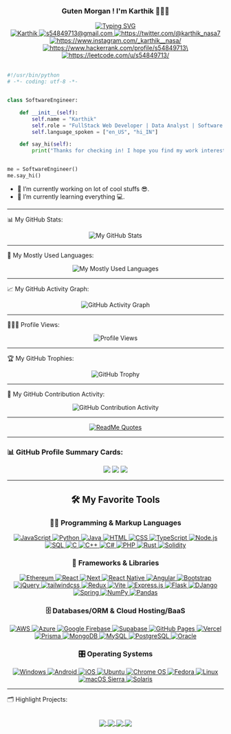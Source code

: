 <!--
const thanks = (to) => {
    https://github.com/Ileriayo/markdown-badges
    https://github.com/DenverCoder1/readme-typing-svg
    https://github.com/anuraghazra/github-readme-stats
    https://github.com/ashutosh00710/github-readme-activity-graph
    https://github.com/abhisheknaiidu/awesome-github-profile-readme
    https://github.com/DenverCoder1/DenverCoder1/blob/main/README.md
}
-->

<div align='center'>
    <h3 align="center">Guten Morgan ! I'm Karthik 🧑🏽‍💻</h3>
    <a href="https://git.io/typing-svg"><img src="https://readme-typing-svg.demolab.com?font=Fira+Code&weight=800&size=22&pause=1000&color=FD428E&background=14132100&center=true&vCenter=true&width=600&lines=Full+Stack+%2F+Data+Analyst+%2F+Software+Developer" alt="Typing SVG" /></a>
</div>

<div align="center">
    <a href='https://www.linkedin.com/in/skarthik357/' target="_blank" rel="noopener noreferrer">
        <img src="https://img.shields.io/badge/-Karthik-blue?style=for-the-badge&logo=Linkedin&logoColor=white" alt="Karthik" />
    </a>
    <a href='devworld.karthik@gmail.com' target="_blank" rel="noopener noreferrer">
        <img src="https://img.shields.io/badge/-GMail-c14438?style=for-the-badge&logo=Gmail&logoColor=white" alt="s54849713@gmail.com" />
    </a>
    <a href='https://twitter.com/@karthik_nasa7' target="_blank" rel="noopener noreferrer">
        <img src="https://img.shields.io/badge/Twitter-1DA1F2?style=for-the-badge&logo=twitter&logoColor=white" alt="https://twitter.com/@karthik_nasa7" />
    </a>
    </a>
    <a href='https://www.instagram.com/_karthik__nasa/' target="_blank" rel="noopener noreferrer">
        <img src="https://img.shields.io/badge/Instagram-833AB4?style=for-the-badge&logo=instagram&logoColor=white" alt="https://www.instagram.com/_karthik__nasa/" />
    </a>
    <a href='https://www.hackerrank.com/profile/s54849713\' target="_blank" rel="noopener noreferrer">
        <img src="https://img.shields.io/badge/-HackerRank-2EC866?style=for-the-badge&logo=HackerRank&logoColor=white" alt="https://www.hackerrank.com/profile/s54849713\" />
    </a>
    <a href='https://leetcode.com/u/s54849713/' target="_blank" rel="noopener noreferrer">
        <img src="https://img.shields.io/badge/LeetCode-FFA116?style=for-the-badge&logo=leetcode&logoColor=white" alt="https://leetcode.com/u/s54849713/" />
    </a>
    <br/>
    <br/>
</div>

```python
#!/usr/bin/python
# -*- coding: utf-8 -*-


class SoftwareEngineer:

    def __init__(self):
        self.name = "Karthik"
        self.role = "FullStack Web Developer | Data Analyst | Software Developer"
        self.language_spoken = ["en_US", "hi_IN"]

    def say_hi(self):
        print("Thanks for checking in! I hope you find my work interesting..")


me = SoftwareEngineer()
me.say_hi()
```

- 🔭 I’m currently working on lot of cool stuffs 😎.
- 🚀 I’m currently learning everything 💻.

<hr>

📊 My GitHub Stats:

<p align="center">
    <img
        src="https://github-readme-stats-three-psi-99.vercel.app/api?username=SKarthik12321&show_icons=true&theme=radical&hide=prs,issues&count_private=true" 
        alt="My GitHub Stats"
    />
</p>

<hr>

💾 My Mostly Used Languages:

<p align="center">
    <img
        src="https://github-readme-stats-three-psi-99.vercel.app/api/top-langs/?username=SKarthik12321&layout=compact&hide=Jupyter%20Notebook,ejs&theme=radical&langs_count=8"
        alt="My Mostly Used Languages"
    />
</p>

<hr>

📈 My GitHub Activity Graph:

<p align="center">
    <img 
        src="https://readme-activity-graph.vercel.app/graph?username=SKarthik12321&theme=rogue&bg_color=141321&color=8accca&title_color=c03671&line=f1e05a&point=3178c5&radius=10&area=true&area_color=fdac54"
        alt="GitHub Activity Graph"
    />
</p>

<hr>

🧑🏻‍💻 Profile Views:

<p align="center">
    <span style="display: inline-block; width: 150px;">
        <img
            src="https://komarev.com/ghpvc/?username=SKarthik12321&color=blueviolet" 
            alt="Profile Views"
        />
    </span>
</p>

<hr>

🏆 My GitHub Trophies:

<p align="center">
    <img
        src="https://github-profile-trophy.vercel.app/?username=SKarthik12321&theme=onedark" 
        alt="GitHub Trophy"
    />
</p>

<hr>

📅 My GitHub Contribution Activity:

<p align="center">
    <img
        src="https://github-readme-streak-stats.herokuapp.com/?user=SKarthik12321&theme=dark"
        alt="GitHub Contribution Activity"
    />
</p>

<hr>

<div align="center">
    <a href="https://quotes-github-readme.vercel.app/api?type=horizontal&theme=radical">
        <img src="https://quotes-github-readme.vercel.app/api?type=horizontal&theme=radical" alt="ReadMe Quotes" />
    </a>
</div>

<hr>

### 📊 GitHub Profile Summary Cards:
<p align="center">
    <img src="https://github-profile-summary-cards.vercel.app/api/cards/profile-details?username=SKarthik12321&theme=radical" />
    <img src="https://github-profile-summary-cards.vercel.app/api/cards/most-commit-language?username=SKarthik12321&theme=radical" />
    <img src="https://github-profile-summary-cards.vercel.app/api/cards/stats?username=SKarthik12321&theme=radical" />
</p>

<hr>

<div align='center'>

<h2>🛠️ My Favorite Tools</h2>

<h3>👨‍💻 Programming & Markup Languages</h3>

<p>
    <a href="#">
        <img alt="JavaScript" src="https://img.shields.io/badge/JavaScript-F7DF1E.svg?style=for-the-badge&logo=javascript&logoColor=black">
    </a>
    <a href="#">
        <img alt="Python" src="https://img.shields.io/badge/Python-14354C.svg?style=for-the-badge&logo=python&logoColor=white">
    </a>
    <a href="#">
        <img alt="Java" src="https://custom-icon-badges.demolab.com/badge/Java-007396.svg?style=for-the-badge&logo=java&logoColor=white">
    </a>
    <a href="#">
        <img alt="HTML" src="https://img.shields.io/badge/HTML-E34F26.svg?style=for-the-badge&logo=html5&logoColor=white">
    </a>
    <a href="#">
        <img alt="CSS" src="https://img.shields.io/badge/CSS-1572B6.svg?style=for-the-badge&logo=css3&logoColor=white">
    </a>
    <a href="#">
        <img alt="TypeScript" src="https://img.shields.io/badge/TypeScript-007ACC.svg?style=for-the-badge&logo=typescript&logoColor=white">
    </a>
    <a href="#">
        <img alt="Node.js" src="https://img.shields.io/badge/Node.js-43853D.svg?style=for-the-badge&logo=node.js&logoColor=white">
    </a>
    <a href="#">
        <img alt="SQL" src="https://custom-icon-badges.demolab.com/badge/SQL-025E8C.svg?style=for-the-badge&logo=database&logoColor=white">
    </a>
    <a href="#">
        <img alt="C" src="https://img.shields.io/badge/C-00599C.svg?style=for-the-badge&logo=c&logoColor=white">
    </a>
    <a href="#">
        <img alt="C++" src="https://img.shields.io/badge/C++-00599C.svg?style=for-the-badge&logo=c%2B%2B&logoColor=white">
    </a>
    <a href="#">
        <img alt="C#" src="https://img.shields.io/badge/C%23-239120.svg?style=for-the-badge&logo=c-sharp&logoColor=white">
    </a>
    <a href="#">
        <img alt="PHP" src="https://img.shields.io/badge/PHP-777BB4.svg?style=for-the-badge&logo=php&logoColor=white">
    </a>
    <a href="#">
        <img alt="Rust" src="https://img.shields.io/badge/rust-%23000000.svg?style=for-the-badge&logo=rust&logoColor=white">
    </a>
    <a href="#">
        <img alt="Solidity" src="https://img.shields.io/badge/Solidity-%23363636.svg?style=for-the-badge&logo=solidity&logoColor=white">
    </a>
</p>

<h3>🧰 Frameworks & Libraries</h3>

<p>
    <a href="#">
        <img alt="Ethereum" src="https://img.shields.io/badge/Ethereum-3C3C3D?style=for-the-badge&logo=Ethereum&logoColor=white">
    </a>  
    <a href="#">
        <img alt="React" src="https://img.shields.io/badge/React-20232a.svg?style=for-the-badge&logo=react&logoColor=%2361DAFB">
    </a>  
    <a href="#">
        <img alt="Next" src="https://img.shields.io/badge/Next-black?style=for-the-badge&logo=next.js&logoColor=white">
    </a>
    <a href="#">
        <img alt="React Native" src="https://img.shields.io/badge/react_native-%2320232a.svg?style=for-the-badge&logo=react&logoColor=%2361DAFB">
    </a>
    <a href="#">
        <img alt="Angular" src="https://img.shields.io/badge/Angular-DD0031?style=for-the-badge&logo=angular&logoColor=white">
    </a>
    <a href="#">
        <img alt="Bootstrap" src="https://img.shields.io/badge/Bootstrap-563D7C?style=for-the-badge&logo=bootstrap&logoColor=white">
    </a>
    <a href="#">
        <img alt="jQuery" src="https://img.shields.io/badge/jQuery-0769AD?style=for-the-badge&logo=jquery&logoColor=white">
    </a>
    <a href="#">
        <img alt="tailwindcss" src="https://img.shields.io/badge/tailwindcss-%2338B2AC.svg?style=for-the-badge&logo=tailwind-css&logoColor=white">
    </a>
    <a href="#">
        <img alt="Redux" src="https://img.shields.io/badge/redux-%23593d88.svg?style=for-the-badge&logo=redux&logoColor=white">
    </a>
    <a href="#">
        <img alt="Vite" src="https://img.shields.io/badge/vite-%23646CFF.svg?style=for-the-badge&logo=vite&logoColor=white">
    </a>
    <a href="#">
        <img alt="Express.js" src="https://img.shields.io/badge/Express.js-404d59.svg?style=for-the-badge&logo=express&logoColor=white">
    </a>
    <a href="#">
        <img alt="Flask" src="https://img.shields.io/badge/Flask-000000.svg?style=for-the-badge&logo=flask&logoColor=white">
    </a>
    <a href="#">
        <img alt="DJango" src="https://img.shields.io/badge/django-%23092E20.svg?style=for-the-badge&logo=django&logoColor=white">
    </a>
    <a href="#">
        <img alt="Spring" src="https://img.shields.io/badge/spring-%236DB33F.svg?style=for-the-badge&logo=spring&logoColor=white">
    </a>
    <a href="#">
        <img alt="NumPy" src="https://img.shields.io/badge/Numpy-013243.svg?style=for-the-badge&logo=numpy&logoColor=white">
    </a>
    <a href="#">
        <img alt="Pandas" src="https://img.shields.io/badge/Pandas-150458.svg?style=for-the-badge&logo=pandas&logoColor=white">
    </a>
</p>

<h3>🗄️ Databases/ORM & Cloud Hosting/BaaS </h3>

<p>
    <a href="#">
        <img alt="AWS" src="https://img.shields.io/badge/AWS-%23FF9900.svg?style=for-the-badge&logo=amazon-aws&logoColor=white">
    </a>
    <a href="#">
        <img alt="Azure" src="https://img.shields.io/badge/azure-%230072C6.svg?style=for-the-badge&logo=microsoftazure&logoColor=white">
    </a>
    <a href="#">
        <img alt="Google Firebase" src="https://img.shields.io/badge/firebase-%23039BE5.svg?style=for-the-badge&logo=firebase">
    </a>
    <a href="#">
        <img alt="Supabase" src="https://img.shields.io/badge/Supabase-3ECF8E?style=for-the-badge&logo=supabase&logoColor=white">
    </a>
    <a href="#">
        <img alt="GitHub Pages" src="https://img.shields.io/badge/GitHub%20Pages-327FC7.svg?style=for-the-badge&logo=github&logoColor=white">
    </a>
    <a href="#">
        <img alt="Vercel" src="https://img.shields.io/badge/Vercel-000000.svg?style=for-the-badge&logo=vercel&logoColor=white">
    </a>
    <a href="#">
        <img alt="Prisma" src="https://img.shields.io/badge/Prisma-3982CE?style=for-the-badge&logo=Prisma&logoColor=white">
    </a>
    <a href="#">
        <img alt="MongoDB" src="https://img.shields.io/badge/MongoDB-4ea94b.svg?style=for-the-badge&logo=mongodb&logoColor=white">
    </a>
    <a href="#">
        <img alt="MySQL" src="https://img.shields.io/badge/MySQL-00f.svg?style=for-the-badge&logo=mysql&logoColor=white">
    </a>
    <a href="#">
        <img alt="PostgreSQL" src="https://img.shields.io/badge/PostgreSQL-316192.svg?style=for-the-badge&logo=postgresql&logoColor=white">
    </a>
    <a href="#">
        <img alt="Oracle" src="https://img.shields.io/badge/Oracle-F80000?style=for-the-badge&logo=oracle&logoColor=white">
    </a>
</p>

<h3>🎛️ Operating Systems</h3>

<p>
    <a href="#">
        <img alt="Windows" src="https://img.shields.io/badge/Windows-0078D6?style=for-the-badge&logo=windows&logoColor=white">
    </a>
    <a href="#">
        <img alt="Android" src="https://img.shields.io/badge/Android-3DDC84?style=for-the-badge&logo=android&logoColor=white">
    </a>
    <a href="#">
        <img alt="iOS" src="https://img.shields.io/badge/iOS-000000?style=for-the-badge&logo=ios&logoColor=white">
    </a>
    <a href="#">
        <img alt="Ubuntu" src="https://img.shields.io/badge/Ubuntu-E95420?style=for-the-badge&logo=ubuntu&logoColor=white">
    </a>
    <a href="#">
        <img alt="Chrome OS" src="https://img.shields.io/badge/chrome%20os-3d89fc?style=for-the-badge&logo=google%20chrome&logoColor=white">
    </a>
    <a href="#">
        <img alt="Fedora" src="https://img.shields.io/badge/Fedora-294172?style=for-the-badge&logo=fedora&logoColor=white">
    </a>
    <a href="#">
        <img alt="Linux" src="https://img.shields.io/badge/Linux-FCC624?style=for-the-badge&logo=linux&logoColor=black">
    </a>
    <a href="#">
        <img alt="macOS Sierra" src="https://img.shields.io/badge/macOS%20Sierra-000000?style=for-the-badge&logo=apple&logoColor=white">
    </a>
    <a href="#">
        <img alt="Solaris" src="https://img.shields.io/badge/Solaris-006699?style=for-the-badge&logo=oracle&logoColor=white">
    </a>
</p>

</div>

<hr>

🗂️ Highlight Projects:

<br/>

<div align='center'>
    <a href="https://github.com/SKarthik12321/Personal-Portfolio-Website">
        <img align="center" src="https://github-readme-stats-three-psi-99.vercel.app/api/pin/?username=SKarthik12321&repo=Personal-Portfolio-Website&show_owner=true&theme=radical" />
    </a>
    <a href="https://github.com/SKarthik12321/Airbnb-Clone">
        <img align="center" src="https://github-readme-stats-three-psi-99.vercel.app/api/pin/?username=SKarthik12321&repo=Airbnb-Clone&show_owner=true&theme=radical" />
    </a>
    <a href="https://github.com/SKarthik12321/AI-Image-Generator">
        <img align="center" src="https://github-readme-stats-three-psi-99.vercel.app/api/pin/?username=SKarthik12321&repo=AI-Image-Generator&show_owner=true&theme=radical" />
    </a>
    <a href="https://github.com/SKarthik12321/Weather-App">
        <img align="center" src="https://github-readme-stats-three-psi-99.vercel.app/api/pin/?username=SKarthik12321&repo=Weather-App&show_owner=true&theme=radical" />
    </a>
</div>
